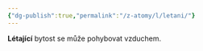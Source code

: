 ```yaml
---
{"dg-publish":true,"permalink":"/z-atomy/l/letani/"}
---
```


**Létající** bytost se může pohybovat vzduchem.